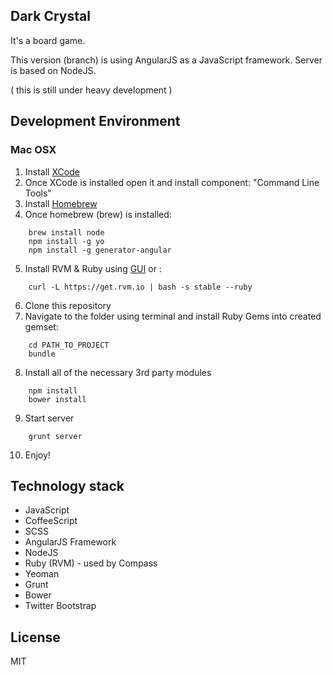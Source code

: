 ## Dark Crystal

It's a board game.

This version (branch) is using AngularJS as a JavaScript framework.
Server is based on NodeJS.


( this is still under heavy development )


## Development Environment

### Mac OSX

1. Install [XCode](https://developer.apple.com/xcode/)
2. Once XCode is installed open it and install component: "Command Line Tools"
3. Install [Homebrew](http://brew.sh/)
4. Once homebrew (brew) is installed:
```
    brew install node
    npm install -g yo
    npm install -g generator-angular
```
5. Install RVM & Ruby using [GUI](http://jewelrybox.unfiniti.com/) or :
```
    curl -L https://get.rvm.io | bash -s stable --ruby
```
6. Clone this repository
7. Navigate to the folder using terminal and install Ruby Gems into created gemset:
```
    cd PATH_TO_PROJECT
    bundle
```
8. Install all of the necessary 3rd party modules
```
    npm install
    bower install
```
9. Start server
```
    grunt server
```
10. Enjoy!

## Technology stack

* JavaScript
* CoffeeScript
* SCSS
* AngularJS Framework
* NodeJS
* Ruby (RVM) - used by Compass
* Yeoman
* Grunt
* Bower
* Twitter Bootstrap


## License

MIT

